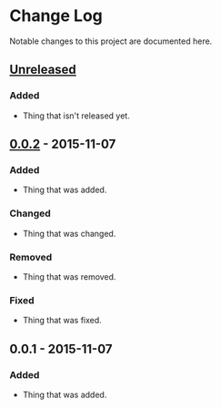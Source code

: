 # Change Log

Notable changes to this project are documented here.


## [Unreleased]

### Added

- Thing that isn't released yet.


## [0.0.2] - 2015-11-07

### Added

- Thing that was added.

### Changed

- Thing that was changed.

### Removed

- Thing that was removed.

### Fixed

- Thing that was fixed.


## 0.0.1 - 2015-11-07

### Added

- Thing that was added.


[Unreleased]: https://github.com/FunTimeCoding/ruby-skeleton/compare/v0.0.2...HEAD
[0.0.2]: https://github.com/FunTimeCoding/ruby-skeleton/compare/v0.0.1...v0.0.2
